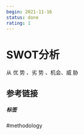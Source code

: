 ```yaml
---
begin: 2021-11-16
status: done
rating: 1
---
```


# SWOT分析

从 优 势 、劣 势 、机会、威 胁 


## 参考链接


##### 标签
#methodology 